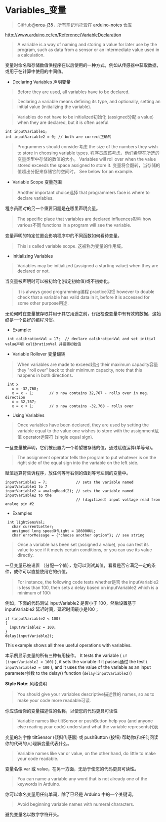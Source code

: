 # Variables_变量
> GitHub@[orca-j35](https://github.com/orca-j35)，所有笔记均托管在 [arduino-notes](https://github.com/orca-j35/arduino-notes) 仓库

http://www.arduino.cc/en/Reference/VariableDeclaration
>A variable is a way of naming and storing a value for later use by the program, such as data from a sensor or an intermediate value used in a calculation.

变量时命名和存储数值供程序在以后使用的一种方式，例如从传感器中获取数据，或用于在计算中使用的中间值。

- Declaring Variables 声明变量

>Before they are used, all variables have to be declared. 

>Declaring a variable means defining its type, and optionally, setting an initial value (initializing the variable). 

>Variables do not have to be initialized初始化 (assigned分配 a value) when they are declared, but it is often useful.
```
int inputVariable1;
int inputVariable2 = 0; // both are correct正确的
```
>Programmers should consider考虑 the size of the numbers they wish to store in choosing variable types. 
>程序员应该考虑，他们希望在所选的变量类型中存储的数值的大小。
>Variables will roll over when the value stored exceeds the space assigned to store it. 
>变量将会翻转，当存储的值超出分配来存储它的空间时。
>See below for an example.

- Variable Scope 变量范围

>Another important choice选择 that programmers face is where to declare variables. 

程序员面对的另一个重要问题是在哪里声明变量。
>The specific place that variables are declared influences影响 how various不同 functions in a program will see the variable. 

变量声明的特定位置会影响程序中的不同函数如何看待变量。

>This is called variable scope.
>这被称为变量的作用域。

- Initializing Variables

>Variables may be initialized (assigned a starting value) when they are declared or not. 

当变量被声明时可以被初始化(指定初始值)或不初始化。
>It is always good programming编程 practice习惯 however to double check that a variable has valid data in it, before it is accessed for some other purpose用途.

无论何时在变量被存取并用于其它用途之前，仔细检查变量中有有效的数据，这始终是一个良好的编程习惯。

- Example:
```
 int calibrationVal = 17;  // declare calibrationVal and set initial value声明 calibrationVal 并设置初始值
```

- Variable Rollover 变量翻转

>When variables are made to exceed超出 their maximum capacity容量 they "roll over" back to their minimum capacity, note that this happens in both directions.
```
 int x
   x = -32,768;
   x = x - 1;       // x now contains 32,767 - rolls over in neg. direction
   x = 32,767;
   x = x + 1;       // x now contains -32,768 - rolls over
```
- Using Variables
>Once variables have been declared, they are used by setting the variable equal to the value one wishes to store with the assignment赋值 operator运算符 (single equal sign). 

一旦变量被声明，它们被设置为一个希望被存储的值，通过赋值运算(单等号)。
>The assignment operator tells the program to put whatever is on the right side of the equal sign into the variable on the left side.

赋值运算符告诉程序，放任何等号右侧的值到等号左侧的变量中。
```
inputVariable1 = 7;             // sets the variable named inputVariable1 to 7
inputVariable2 = analogRead(2); // sets the variable named inputVariable2 to the 
                                // (digitized) input voltage read from analog pin #2
```

- Examples
```
 int lightSensVal;
   char currentLetter;
   unsigned long speedOfLight = 186000UL;
   char errorMessage = {"choose another option"}; // see string 
```
>Once a variable has been set (assigned a value), you can test its value to see if it meets certain conditions, or you can use its value directly.

一旦变量已被设置 （分配一个值），您可以测试其值，看看是否它满足一定的条件，或你可以直接使用它的价值。
>For instance, the following code tests whether是否 the inputVariable2 is less than 100, then sets a delay based on inputVariable2 which is a minimum of 100:

例如，下面的代码测试 inputVariable2 是否小于 100，然后设置基于 inputVariable2 延迟时间，延迟时间最小是100；
```
if (inputVariable2 < 100)
{
  inputVariable2 = 100;
}
delay(inputVariable2);
```
This example shows all three useful operations with variables. 

本示例显示变量的所有三种有用操作。
It tests the variable ( `if (inputVariable2 < 100)` ), it sets the variable if it passes通过 the test ( `inputVariable2 = 100` ), and it uses the value of the variable as an input parameter参数 to the delay() function (` delay(inputVariable2) `)

**Style Note**: 风格说明
>You should give your variables descriptive描述性的 names, so as to make your code more readable可读. 

你应该给你的变量描述性的名称，以使您的代码更具可读性
>Variable names like tiltSensor or pushButton help you (and anyone else reading your code) understand what the variable represents代表. 

变量的名字像 tiltSensor (倾斜传感器) 或 pushButton (按钮) 帮助你(和任何阅读你的代码的人)理解变量代表什么。
>Variable names like var or value, on the other hand, do little to make your code readable.

变量名像 var 或 value，在另一方面，无助于使您的代码更具可读性。
>You can name a variable any word that is not already one of the keywords in Arduino. 

你可以命名变量用任何单词，除了已经是 Arduino 中的一个关键词。
>Avoid beginning variable names with numeral characters.

避免变量名以数字字符开头。